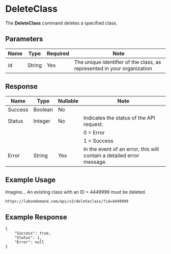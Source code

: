 # DeleteClass

The **DeleteClass** command deletes a specified class.

## Parameters

|Name|Type|Required|Note|
|--- |--- |--- |--- |
|id|String|Yes|The unique identifier of the class, as represented in your organization|

## Response

|Name|Type|Nullable|Note|
|--- |--- |--- |--- |
|Success|Boolean|No|
|Status|Integer|No|Indicates the status of the API request.
||||0 = Error
||||1 = Success|
|Error|String|Yes|In the event of an error, this will contain a detailed error message.|

## Example Usage

Imagine… An existing class with an ID = 4449999 must be deleted.

```
https://labondemand.com/api/v3/deleteclass/?id=4449999
```

## Example Response

```linenums
{
    "Success": true,
    "Status": 1,
    "Error": null
}
```




